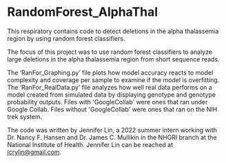 # RandomForest_AlphaThal
This respiratory contains code to detect deletions in the alpha thalassemia region by using random forest classifiers.

The focus of this project was to use random forest classifiers to analyze large deletions in the alpha thalassemia region from short sequence reads.  

The ‘RanFor_Graphing.py’ file plots how model accuracy reacts to model complexity and coverage per sample to examine if the model is overfitting.  
The ‘RanFor_RealData.py’ file analyzes how well real data performs on a model created from simulated data by displaying genotype and genotype probability 
    outputs.  Files with 'GoogleCollab' were ones that ran under Google Collab.  Files without 'GoogleCollab' were ones that ran on the NIH trek system.

The code was written by Jennifer Lin, a 2022 summer intern working with Dr. Nancy F. Hansen and Dr. James C. Mullikin in the NHGRI branch at 
    the National Institute of Health.  Jennifer Lin can be reached at jcrylin@gmail.com. 
